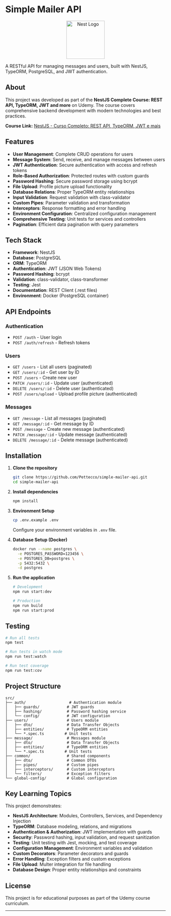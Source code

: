 # Simple Mailer API

<p align="center">
  <a href="http://nestjs.com/" target="blank"><img src="https://nestjs.com/img/logo-small.svg" width="120" alt="Nest Logo" /></a>
</p>

A RESTful API for managing messages and users, built with NestJS, TypeORM, PostgreSQL, and JWT authentication.

## About

This project was developed as part of the **NestJS Complete Course: REST API, TypeORM, JWT and more** on Udemy. The course covers comprehensive backend development with modern technologies and best practices.

**Course Link:** [NestJS - Curso Completo: REST API, TypeORM, JWT e mais](https://www.udemy.com/course/nestjs-curso-completo-rest-api-typeorm-jwt-e-mais/)

## Features

- **User Management**: Complete CRUD operations for users
- **Message System**: Send, receive, and manage messages between users
- **JWT Authentication**: Secure authentication with access and refresh tokens
- **Role-Based Authorization**: Protected routes with custom guards
- **Password Hashing**: Secure password storage using bcrypt
- **File Upload**: Profile picture upload functionality
- **Database Relations**: Proper TypeORM entity relationships
- **Input Validation**: Request validation with class-validator
- **Custom Pipes**: Parameter validation and transformation
- **Interceptors**: Response formatting and error handling
- **Environment Configuration**: Centralized configuration management
- **Comprehensive Testing**: Unit tests for services and controllers
- **Pagination**: Efficient data pagination with query parameters

## Tech Stack

- **Framework**: NestJS
- **Database**: PostgreSQL
- **ORM**: TypeORM
- **Authentication**: JWT (JSON Web Tokens)
- **Password Hashing**: bcrypt
- **Validation**: class-validator, class-transformer
- **Testing**: Jest
- **Documentation**: REST Client (.rest files)
- **Environment**: Docker (PostgreSQL container)

## API Endpoints

### Authentication

- `POST /auth` - User login
- `POST /auth/refresh` - Refresh tokens

### Users

- `GET /users` - List all users (paginated)
- `GET /users/:id` - Get user by ID
- `POST /users` - Create new user
- `PATCH /users/:id` - Update user (authenticated)
- `DELETE /users/:id` - Delete user (authenticated)
- `POST /users/upload` - Upload profile picture (authenticated)

### Messages

- `GET /message` - List all messages (paginated)
- `GET /message/:id` - Get message by ID
- `POST /message` - Create new message (authenticated)
- `PATCH /message/:id` - Update message (authenticated)
- `DELETE /message/:id` - Delete message (authenticated)

## Installation

1. **Clone the repository**

   ```bash
   git clone https://github.com/Pettecco/simple-mailer-api.git
   cd simple-mailer-api
   ```

2. **Install dependencies**

   ```bash
   npm install
   ```

3. **Environment Setup**

   ```bash
   cp .env.example .env
   ```

   Configure your environment variables in `.env` file.

4. **Database Setup (Docker)**

   ```bash
   docker run --name postgres \
     -e POSTGRES_PASSWORD=123456 \
     -e POSTGRES_DB=postgres \
     -p 5432:5432 \
     -d postgres
   ```

5. **Run the application**

   ```bash
   # Development
   npm run start:dev

   # Production
   npm run build
   npm run start:prod
   ```

## Testing

```bash
# Run all tests
npm test

# Run tests in watch mode
npm run test:watch

# Run test coverage
npm run test:cov
```

## Project Structure

```
src/
├── auth/                   # Authentication module
│   ├── guards/            # JWT guards
│   ├── hashing/           # Password hashing service
│   └── config/            # JWT configuration
├── users/                 # Users module
│   ├── dto/               # Data Transfer Objects
│   ├── entities/          # TypeORM entities
│   └── *.spec.ts         # Unit tests
├── message/               # Messages module
│   ├── dto/               # Data Transfer Objects
│   ├── entities/          # TypeORM entities
│   └── *.spec.ts         # Unit tests
├── common/                # Shared components
│   ├── dto/               # Common DTOs
│   ├── pipes/             # Custom pipes
│   ├── interceptors/      # Custom interceptors
│   └── filters/           # Exception filters
└── global-config/         # Global configuration
```

## Key Learning Topics

This project demonstrates:

- **NestJS Architecture**: Modules, Controllers, Services, and Dependency Injection
- **TypeORM**: Database modeling, relations, and migrations
- **Authentication & Authorization**: JWT implementation with guards
- **Security**: Password hashing, input validation, and request sanitization
- **Testing**: Unit testing with Jest, mocking, and test coverage
- **Configuration Management**: Environment variables and validation
- **Custom Decorators**: Parameter decorators and guards
- **Error Handling**: Exception filters and custom exceptions
- **File Upload**: Multer integration for file handling
- **Database Design**: Proper entity relationships and constraints

## License

This project is for educational purposes as part of the Udemy course curriculum.

---
